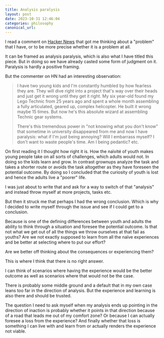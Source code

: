 ```yaml
---
title: Analysis paralysis
layout: post
date: 2023-10-31 12:46:04
categories: philosophy
canonical_url:
---
```


I read a comment on [Hacker News](https://news.ycombinator.com/item?id=38084567) that got me thinking about a "problem" that I have, or to be more precise whether it is a problem at all.

It can be framed as analysis paralysis, which is also what I have titled this piece. But in doing so we have already casted some form of judgment on it. Paralysis is hardly a positive framing.

But the commenter on HN had an interesting observation: 

> I have two young kids and I'm constantly  humbled by how fearless they are. They will dive right into a project  that's way over their heads and just get it wrong until they get it  right. My six year-old found my Lego Technic from 25 years ago and spent a whole month assembling a fully articulated, geared up, complex  helicopter. He built it wrong maybe 15 times. But now he's this absolute wizard at assembling Technic gear systems.
>
> There's this tremendous  power in "not knowing what you don't know" that sometime in university  disappeared from me and now I have paralysis:  what if I'm just being  annoying? Will I embarrass myself? I don't want to waste people's time.  Am I being pedantic? etc.

On first reading it I thought how right it is. How the naïvité of youth makes young people take on all sorts of challenges, which adults would not. In doing so the kids learn and grow. In contrast grownups analyze the task and takes a shorter route or avoids the task altogether as they have foreseen the potential outcome. By doing so I concluded that the curiosity of youth is lost and hence the adults live a "poorer" life.

I was just about to write that and ask for a way to switch of that "analysis" and instead throw myself at more projects, tasks etc.

But then it struck me that perhaps I had the wrong conclusion. Which is why I decided to write myself through the issue and see if I could get to a conclusion.

Because is one of the defining differences between youth and adults the ability to think through a situation and foresee the potential outcome. Is that not what we get out of all the things we throw ourselves at that fail as youths? Are we not exactly supposed to learn from all the naïve experiences and be better at selecting where to put our effort?

Are we better off thinking about the consequences or experiencing them?

This is where I think that there is no right answer. 

I can think of scenarios where having the experience would be the better outcome as well as scenarios where that would not be the case. 

There is probably some middle ground and a default that in my own case leans too far in the direction of analysis. But the experience and learning is also there and should be trusted. 

The question I need to ask myself when my analysis ends up pointing in the direction of inaction is probably whether it points in that direction because of a road that leads me out of my comfort zone? Or because I can actually foresee a loss from the experience? And finally whether that loss is something I can live with and learn from or actually renders the experience not viable.